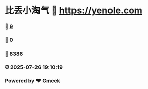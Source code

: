 # 比丢小淘气 :link: https://yenole.com 
### :page_facing_up: [9](https://yenole.com/tag.html) 
### :speech_balloon: 0 
### :hibiscus: 8386 
### :alarm_clock: 2025-07-26 19:10:19 
### Powered by :heart: [Gmeek](https://github.com/Meekdai/Gmeek)
